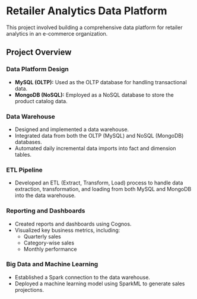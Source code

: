 # Retailer Analytics Data Platform

This project involved building a comprehensive data platform for retailer analytics in an e-commerce organization.

## Project Overview

### Data Platform Design
- **MySQL (OLTP):** Used as the OLTP database for handling transactional data.
- **MongoDB (NoSQL):** Employed as a NoSQL database to store the product catalog data.

### Data Warehouse
- Designed and implemented a data warehouse.
- Integrated data from both the OLTP (MySQL) and NoSQL (MongoDB) databases.
- Automated daily incremental data imports into fact and dimension tables.

### ETL Pipeline
- Developed an ETL (Extract, Transform, Load) process to handle data extraction, transformation, and loading from both MySQL and MongoDB into the data warehouse.

### Reporting and Dashboards
- Created reports and dashboards using Cognos.
- Visualized key business metrics, including:
  - Quarterly sales
  - Category-wise sales
  - Monthly performance

### Big Data and Machine Learning
- Established a Spark connection to the data warehouse.
- Deployed a machine learning model using SparkML to generate sales projections.
